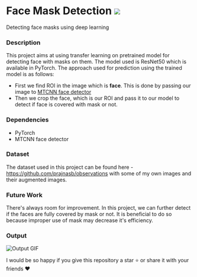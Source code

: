 # Face Mask Detection ![](https://visitor-badge.laobi.icu/badge?page_id=akash720.face-mask-detection.readme)
Detecting face masks using deep learning 

### Description
This project aims at using transfer learning on pretrained model for detecting face with masks on them. The model used is ResNet50 which is available in PyTorch. The approach used for prediction using the trained model is as follows:
- First we find ROI in the image which is **face**. This is done by passing our image to [MTCNN face detector](https://github.com/ipazc/mtcnn)
- Then we crop the face, which is our ROI and pass it to our model to detect if face is covered with mask or not.

### Dependencies
* PyTorch
* MTCNN face detector

### Dataset
The dataset used in this project can be found here - https://github.com/prajnasb/observations with some of my own images and their augmented images.

### Future Work
There's always room for improvement. In this project, we can further detect if the faces are fully covered by mask or not. It is beneficial to do so because improper use of mask may decrease it's efficiency.

### Output
![Output GIF](https://raw.githubusercontent.com/akash720/face-mask-detection/master/output/output.gif)

I would be so happy if you give this repository a star :star: or share it with your friends ❤️

